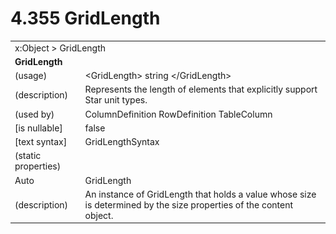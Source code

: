 <html dir="LTR" xmlns:mshelp="http://msdn.microsoft.com/mshelp" xmlns:ddue="http://ddue.schemas.microsoft.com/authoring/2003/5" xmlns:xlink="http://www.w3.org/1999/xlink" xmlns:tool="http://www.microsoft.com/tooltip">

<body>
 <input type="hidden" id="userDataCache" class="userDataStyle">
 <input type="hidden" id="hiddenScrollOffset">
 <img id="dropDownImage" style="display:none; height:0; width:0;" src="../local/drpdown.gif">
 <img id="dropDownHoverImage" style="display:none; height:0; width:0;" src="../local/drpdown_orange.gif">
 <img id="collapseImage" style="display:none; height:0; width:0;" src="../local/collapse.gif">
 <img id="expandImage" style="display:none; height:0; width:0;" src="../local/exp.gif">
 <img id="collapseAllImage" style="display:none; height:0; width:0;" src="../local/collall.gif">
 <img id="expandAllImage" style="display:none; height:0; width:0;" src="../local/expall.gif">
 <img id="copyImage" style="display:none; height:0; width:0;" src="../local/copycode.gif">
 <img id="copyHoverImage" style="display:none; height:0; width:0;" src="../local/copycodeHighlight.gif">
 <div id="header"><h1 class="heading">4.355 GridLength</h1></div>

 <div id="mainSection">
 <div id="mainBody">
 <div id="allHistory" class="saveHistory" onsave="saveAll()" onload="loadAll()"></div>
 <p xmlns:wsd="http://wsdev.schemas.microsoft.com/authoring/2008/2" xmlns:msxsl="urn:schemas-microsoft-com:xslt" xmlns:script="urn:script" xmlns:build="urn:build">
 </p>
 <div id="sectionSection0" class="section" name="collapseableSection">
 <content xmlns="http://ddue.schemas.microsoft.com/authoring/2003/5" xmlns:wsd="http://wsdev.schemas.microsoft.com/authoring/2008/2" xmlns:msxsl="urn:schemas-microsoft-com:xslt" xmlns:script="urn:script" xmlns:build="urn:build">
 </content>
 </div>
 <div id="sectionSection1" class="section" name="collapseableSection">
 <content xmlns="http://ddue.schemas.microsoft.com/authoring/2003/5" xmlns:wsd="http://wsdev.schemas.microsoft.com/authoring/2008/2" xmlns:msxsl="urn:schemas-microsoft-com:xslt" xmlns:script="urn:script" xmlns:build="urn:build">
 <table class="ProtocolAuthoredTable" xmlns="">
 <tr><td colspan="2">
<mshelp:link keywords="c0d383e4-fcdb-4546-a06b-81c262fe2a5e" tabindex="0">x:Object</mshelp:link> &gt; <mshelp:link keywords="ceef860e-51e7-4c92-9b5b-292c7b57bac7" tabindex="0">GridLength</mshelp:link> </td>
 </tr>
 <tr><td colspan="2">
 <b>GridLength</b> </td>
 </tr>
 <tr><td><div class="indent0">(usage)</div></td>
 <td>&lt;GridLength&gt; string &lt;/GridLength&gt;</td>
 </tr>
 <tr><td><div class="indent0">(description)</div></td>
 <td>Represents the length of elements that explicitly support Star unit types.</td>
 </tr>
 <tr><td><div class="indent0">(used by)</div></td>
 <td><mshelp:link keywords="03e5e108-7cfd-4e73-9a1e-38adecad8fa0" tabindex="0">ColumnDefinition</mshelp:link> <mshelp:link keywords="4500f14c-204f-4fe6-97eb-453ec270d7a5" tabindex="0">RowDefinition</mshelp:link> <mshelp:link keywords="d58e6035-07ba-4364-b115-59927d34707f" tabindex="0">TableColumn</mshelp:link></td>
 </tr>
 <tr><td><div class="indent0">[is nullable]</div></td>
 <td>false</td>
 </tr>
 <tr><td><div class="indent0">[text syntax]</div></td>
 <td><mshelp:link keywords="b2f8acc1-5d82-4bdd-b996-cb63060118ea" tabindex="0">GridLengthSyntax</mshelp:link></td>
 </tr>
 <tr><td><div class="indent0">(static properties)</div></td>
 <td></td>
 </tr>
 <tr><td><div class="indent2">Auto</div></td>
 <td><mshelp:link keywords="ceef860e-51e7-4c92-9b5b-292c7b57bac7" tabindex="0">GridLength</mshelp:link></td>
 </tr>
 <tr><td><div class="indent4">(description)</div></td>
 <td>An instance of GridLength that holds a value whose size is determined by the size properties of the content object.</td>
 </tr>
</table>
 </content>
 </div>
 <!--[if gte IE 5]>
 <tool:tip element="languageFilterToolTip" avoidmouse="false"/>
 <![endif]-->
 </div>
 <a name="feedback"></a><span></span>
 </div>
</body></html>
